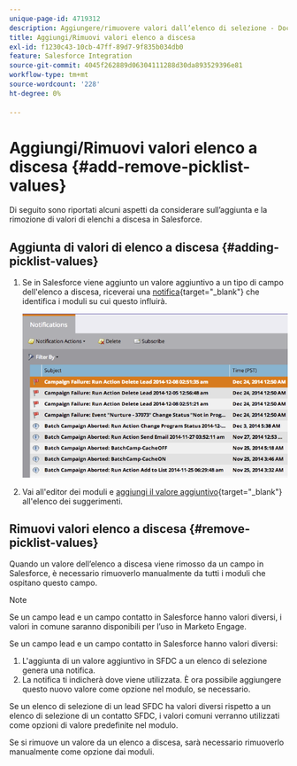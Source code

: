 ```yaml
---
unique-page-id: 4719312
description: Aggiungere/rimuovere valori dall’elenco di selezione - Documentazione di Marketo - Documentazione del prodotto
title: Aggiungi/Rimuovi valori elenco a discesa
exl-id: f1230c43-10cb-47ff-89d7-9f835b034db0
feature: Salesforce Integration
source-git-commit: 4045f262889d06304111288d30da893529396e81
workflow-type: tm+mt
source-wordcount: '228'
ht-degree: 0%

---
```


# Aggiungi/Rimuovi valori elenco a discesa {#add-remove-picklist-values}

Di seguito sono riportati alcuni aspetti da considerare sull’aggiunta e la rimozione di valori di elenchi a discesa in Salesforce.

## Aggiunta di valori di elenco a discesa {#adding-picklist-values}

1. Se in Salesforce viene aggiunto un valore aggiuntivo a un tipo di campo dell&#39;elenco a discesa, riceverai una [notifica](/help/marketo/product-docs/core-marketo-concepts/miscellaneous/understanding-notifications.md){target="_blank"} che identifica i moduli su cui questo influirà.

   ![](assets/image2015-1-21-14-3a4-3a7.png)

1. Vai all&#39;editor dei moduli e [aggiungi il valore aggiuntivo](/help/marketo/product-docs/demand-generation/forms/form-actions/add-a-country-picklist-to-your-form.md){target="_blank"} all&#39;elenco dei suggerimenti.

## Rimuovi valori elenco a discesa {#remove-picklist-values}

Quando un valore dell’elenco a discesa viene rimosso da un campo in Salesforce, è necessario rimuoverlo manualmente da tutti i moduli che ospitano questo campo.

>[!NOTE]
>
>Se un campo lead e un campo contatto in Salesforce hanno valori diversi, i valori in comune saranno disponibili per l’uso in Marketo Engage.

Se un campo lead e un campo contatto in Salesforce hanno valori diversi:

1. L&#39;aggiunta di un valore aggiuntivo in SFDC a un elenco di selezione genera una notifica.
1. La notifica ti indicherà dove viene utilizzata. È ora possibile aggiungere questo nuovo valore come opzione nel modulo, se necessario.

Se un elenco di selezione di un lead SFDC ha valori diversi rispetto a un elenco di selezione di un contatto SFDC, i valori comuni verranno utilizzati come opzioni di valore predefinite nel modulo.

Se si rimuove un valore da un elenco a discesa, sarà necessario rimuoverlo manualmente come opzione dai moduli.
